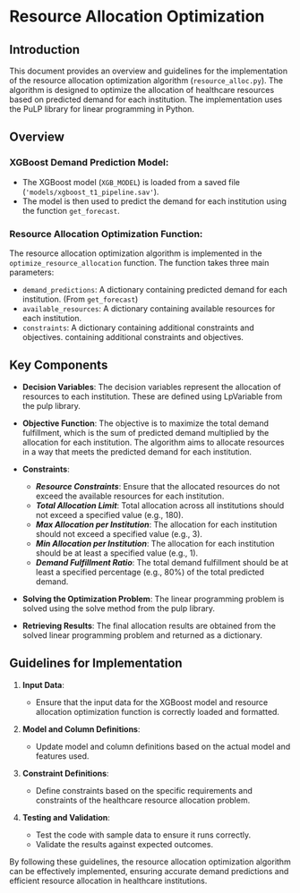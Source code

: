 # Resource Allocation Optimization

## Introduction
This document provides an overview and guidelines for the implementation of the resource allocation optimization algorithm (`resource_alloc.py`). The algorithm is designed to optimize the allocation of healthcare resources based on predicted demand for each institution. The implementation uses the PuLP library for linear programming in Python.

## Overview
### XGBoost Demand Prediction Model:
- The XGBoost model (`XGB_MODEL`) is loaded from a saved file (`'models/xgboost_t1_pipeline.sav'`).
- The model is then used to predict the demand for each institution using the function `get_forecast`.


### Resource Allocation Optimization Function:
The resource allocation optimization algorithm is implemented in the `optimize_resource_allocation` function. The function takes three main parameters:

- `demand_predictions`: A dictionary containing predicted demand for each institution. (From `get_forecast`)
- `available_resources`: A dictionary containing available resources for each institution.
- `constraints`: A dictionary containing additional constraints and objectives. containing additional constraints and objectives.

## Key Components
- **Decision Variables**: The decision variables represent the allocation of resources to each institution. These are defined using LpVariable from the pulp library.

- **Objective Function**: The objective is to maximize the total demand fulfillment, which is the sum of predicted demand multiplied by the allocation for each institution. The algorithm aims to allocate resources in a way that meets the predicted demand for each institution.

- **Constraints**:
  - ***Resource Constraints***: Ensure that the allocated resources do not exceed the available resources for each institution.
  - ***Total Allocation Limit***: Total allocation across all institutions should not exceed a specified value (e.g., 180). 
  - ***Max Allocation per Institution***: The allocation for each institution should not exceed a specified value (e.g., 3). 
  - ***Min Allocation per Institution***: The allocation for each institution should be at least a specified value (e.g., 1).
  - ***Demand Fulfillment Ratio***: The total demand fulfillment should be at least a specified percentage (e.g., 80%) of the total predicted demand.

- **Solving the Optimization Problem**: The linear programming problem is solved using the solve method from the pulp library.

- **Retrieving Results**: The final allocation results are obtained from the solved linear programming problem and returned as a dictionary.

## Guidelines for Implementation
1. **Input Data**:
   - Ensure that the input data for the XGBoost model and resource allocation optimization function is correctly loaded and formatted.

2. **Model and Column Definitions**:
   - Update model and column definitions based on the actual model and features used.

3. **Constraint Definitions**:
   - Define constraints based on the specific requirements and constraints of the healthcare resource allocation problem.

4. **Testing and Validation**:
   - Test the code with sample data to ensure it runs correctly.
   - Validate the results against expected outcomes.

By following these guidelines, the resource allocation optimization algorithm can be effectively implemented, ensuring accurate demand predictions and efficient resource allocation in healthcare institutions.